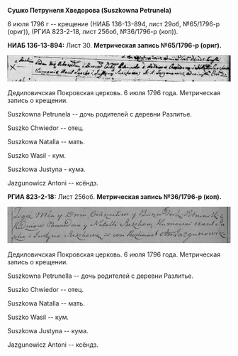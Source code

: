 **Сушко Петрунеля Хведорова (Suszkowna Petrunela)**

6 июля 1796 г -- крещение (НИАБ 136-13-894, лист 29об, №65/1796-р
(ориг)), (РГИА 823-2-18, лист 256об, №36/1796-р (коп)).

**НИАБ 136-13-894:** Лист 30. **Метрическая запись №65/1796-р (ориг).**

![](./media/7d0fe16680e0e0da148278c3f47bdcb9fa3a0f42.png)

Дедиловичская Покровская церковь. 6 июля 1796 года. Метрическая запись о
крещении.

Suszkowna Petrunela -- дочь родителей с деревни Разлитье.

Suszko Chwiedor -- отец.

Suszkowa Natalla -- мать.

Suszko Wasil - кум.

Suszkowa Justyna - кума.

Jazgunowicz Antoni -- ксёндз.

**РГИА 823-2-18:** Лист 256об. **Метрическая запись №36/1796-р (коп).**

![](./media/e875fa11bd33c12fbcfcd77681b15ecbe8f3f95b.png)

Дедиловичская Покровская церковь. 6 июля 1796 года. Метрическая запись о
крещении.

Suszkowna Petrunella -- дочь родителей с деревни Разлитье.

Suszko Chwiedor -- отец.

Suszkowa Natalla -- мать.

Suszko Wasil -- кум.

Suszkowa Justyna -- кума.

Jazgunowicz Antoni -- ксёндз.
